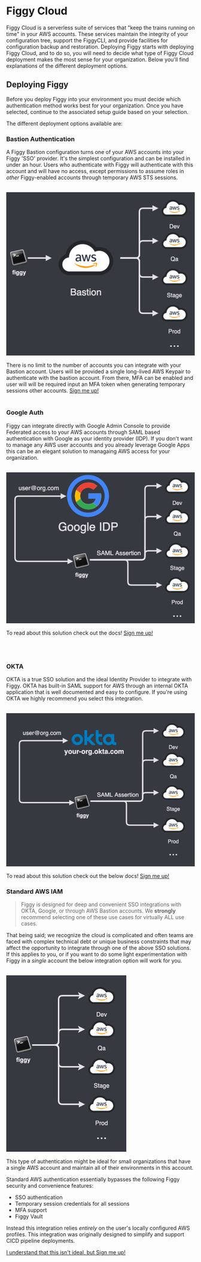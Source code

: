 # Figgy Cloud

Figgy Cloud is a serverless suite of services that "keep the trains running on time" in your AWS accounts. These services 
maintain the integrity of your configuration tree, support the FiggyCLI, and provide facilities for
configuration backup and restoration. Deploying Figgy starts with deploying Figgy Cloud, and to do so, you will need to
decide what type of Figgy Cloud deployment makes the most sense for your organization. Below you'll find explanations of 
the different deployment options. 


## Deploying Figgy

Before you deploy Figgy into your environment you must decide which authentication method works best for your
organization. Once you have selected, continue to the associated setup guide based on your selection.

The different deployment options available are:

### Bastion Authentication

A Figgy Bastion configuration turns one of your AWS accounts into your Figgy 'SSO' provider. It's the simplest configuration
and can be installed in under an hour. Users who authenticate with Figgy will authenticate with this account and will have 
no access, except permissions to assume roles in _other_ Figgy-enabled accounts through temporary AWS STS sessions.

<br/>![Bastion Auth](/docs/images/deployment/bastion-auth.png)<br/>

There is no limit to the number of accounts you can integrate with your Bastion account. Users will be provided
a single long-lived AWS Keypair to authenticate with the bastion account. From there, MFA can be enabled and user
will will be required input an MFA token when generating temporary sessions other accounts.
[Sign me up!](/deployment/bastion/)
<br/>
<br/>



### Google Auth

Figgy can integrate directly with Google Admin Console to provide Federated access to your AWS accounts through 
SAML based authentication with Google as your identity provider (IDP). If you don't want to manage any AWS user accounts
and you already leverage Google Apps this can be an elegant solution to managaing AWS access for your organization. 

<br/>![Google Auth](/docs/images/deployment/google-sso.png)<br/>

To read about this solution check out the docs! [Sign me up!](/deployment/google/)

<br/>
<br/>

### OKTA

OKTA is a true SSO solution and the ideal Identity Provider to integrate with Figgy. OKTA has built-in SAML support 
for AWS through an internal OKTA application that is well documented and easy to configure. If you're using OKTA we 
highly recommend you select this integration.

<br/>![Okta Auth](/docs/images/deployment/okta-sso.png)<br/>

To read about this solution check out the below docs!
[Sign me up!](/deployment/okta/)


### Standard AWS IAM

> Figgy is designed for deep and convenient SSO integrations with OKTA, Google, or through AWS Bastion accounts. We **strongly** recommend selecting one of these use cases for virtually ALL use cases. 

That being said; we recognize the cloud is complicated and often teams are faced with complex technical debt or unique business 
constraints that may affect the opportunity to integrate through one of the above SSO solutions. If this applies to you, 
or if you want to do some light experimentation with Figgy in a _single_ account the below integration option will work for you.

<br/>![Standard Auth](/docs/images/deployment/standard-auth.png)<br/>


This type of authentication might be ideal for small organizations that have a single AWS account and maintain all of 
their environments in this account. 

Standard AWS authentication essentially bypasses the following Figgy security and convenience features:
- SSO authentication
- Temporary session credentials for all sessions
- MFA support
- Figgy Vault

Instead this integration relies *entirely* on the user's locally configured AWS profiles. This integration was originally
designed to simplify and support CICD pipeline deployments. 

[I understand that this isn't ideal, but Sign me up!](/deployment/standard/)

